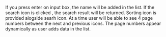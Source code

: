 If you press enter on input box, the name will be added in the list. If the search icon is clicked , the search result will be returned.
Sorting icon is provided alogside searh icon.
At a time user will be able to see 4 page numbers between the next and previous icons.
The page numbers appear dynamically as user adds data in the list.
